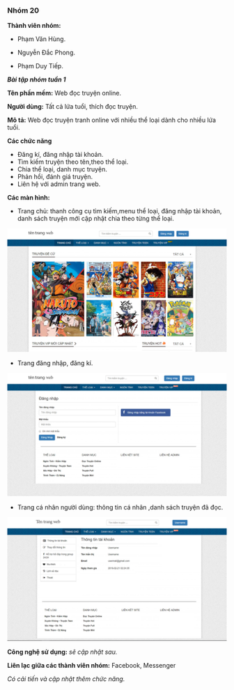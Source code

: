 
### Nhóm 20

**Thành viên nhóm:**

  - Phạm Văn Hùng.
  
  - Nguyễn Đắc Phong.
  
  - Phạm Duy Tiếp.


***Bài tập nhóm tuần 1***

**Tên phần mềm:** Web đọc truyện online.

**Người dùng:** Tất cả lứa tuổi, thích đọc truyện.

**Mô tả:** Web đọc truyện tranh online với nhiều thể loại dành cho nhiều lứa tuổi.

**Các chức năng**

  - Đăng kí, đăng nhập tài khoản.
  - Tìm kiếm truyện theo tên,theo thể loại.
  - Chia thể loại, danh mục truyện.
  - Phản hồi, đánh giá truyện.
  - Liên hệ với admin trang web. 

**Các màn hình:** 

  - Trang chủ: thanh công cụ tìm kiếm,menu thể loại, đăng nhập tài khoản, danh sách truyện mới cập nhật chia theo từng thể loại.
  
  ![alt](https://raw.githubusercontent.com/tiep2999/dictionaryTest/master/home.jpg)
  
  - Trang đăng nhập, đăng kí.
  
  ![alt](https://github.com/tiep2999/dictionaryTest/blob/master/as/login-up.jpg?raw=true)
  
  - Trang cá nhân người dùng: thông tin cá nhân ,danh sách truyện đã đọc.
  
  ![alt](https://github.com/tiep2999/dictionaryTest/blob/master/user.jpg?raw=true)
  
 **Công nghệ sử dụng:** *sẽ cập nhật sau.*
 
 **Liên lạc giữa các thành viên nhóm:** Facebook, Messenger
 
  *Có cải tiến và cập nhật thêm chức năng.*

